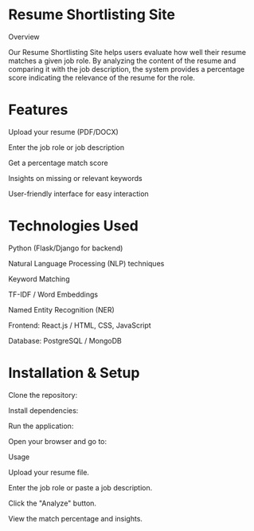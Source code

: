 # Resume Shortlisting Site

Overview

Our Resume Shortlisting Site helps users evaluate how well their resume matches a given job role. By analyzing the content of the resume and comparing it with the job description, the system provides a percentage score indicating the relevance of the resume for the role.

# Features

Upload your resume (PDF/DOCX)

Enter the job role or job description

Get a percentage match score

Insights on missing or relevant keywords

User-friendly interface for easy interaction

# Technologies Used

Python (Flask/Django for backend)

Natural Language Processing (NLP) techniques

Keyword Matching

TF-IDF / Word Embeddings

Named Entity Recognition (NER)

Frontend: React.js / HTML, CSS, JavaScript

Database: PostgreSQL / MongoDB

# Installation & Setup

Clone the repository:

Install dependencies:

Run the application:

Open your browser and go to:

Usage

Upload your resume file.

Enter the job role or paste a job description.

Click the "Analyze" button.

View the match percentage and insights.
